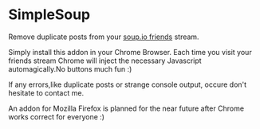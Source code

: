 SimpleSoup
==========
Remove duplicate posts from your [soup.io friends](http://www.soup.io/friends) stream.

Simply install this addon in your Chrome Browser. Each time you visit your friends stream Chrome will inject the necessary Javascript automagically.No buttons much fun :)

If any errors,like duplicate posts or strange console output, occure don't hesitate to contact me.

An addon for Mozilla Firefox is planned for the near future after Chrome works correct for everyone :)
